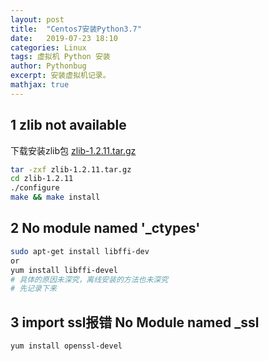 ```yaml
---
layout: post
title:  "Centos7安装Python3.7"
date:   2019-07-23 18:10
categories: Linux
tags: 虚拟机 Python 安装
author: Pythonbug
excerpt: 安装虚拟机记录。
mathjax: true
---
```


## 1 zlib not available
下载安装zlib包
[zlib-1.2.11.tar.gz](https://pan.baidu.com/s/1c_0EOdqyNwjEsPn4HTBpPQ)
```sh
tar -zxf zlib-1.2.11.tar.gz
cd zlib-1.2.11
./configure
make && make install
```

## 2 No module named '_ctypes'
```sh
sudo apt-get install libffi-dev
or 
yum install libffi-devel
# 具体的原因未深究，离线安装的方法也未深究
# 先记录下来
```

## 3 import ssl报错 No Module named _ssl
```sh
yum install openssl-devel
```
